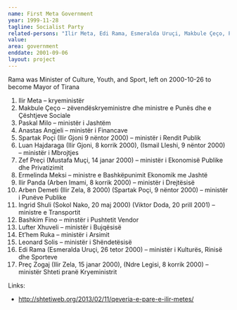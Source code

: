 ```yaml
---
name: First Meta Government
year: 1999-11-28
tagline: Socialist Party
related-persons: "Ilir Meta, Edi Rama, Esmeralda Uruçi, Makbule Çeço, Paskal Milo, Anastas Angjeli, Spartak Poçi, Ilir Gjoni, Luan Hajdaraga, Ismail Lleshi, Zef Preçi, Ermelinda Meksi, Mustafa Muçi, Ilir Panda, Arben Imami, Arben Demeti, Ilir Zela, Ingrid Shuli, Sokol Nako, Viktor Doda, Bashkim Fino, Lufter Xhuveli, Et’hem Ruka, Leonard Solis, Preç Zogaj, Ndre Legisi"
value:
area: government
enddate: 2001-09-06
layout: project
---
```

Rama was Minister of Culture, Youth, and Sport, left on 2000-10-26 to become Mayor of Tirana

1. Ilir Meta – kryeministër
2. Makbule Çeço – zëvendëskryeministre dhe ministre e Punës dhe e Çështjeve Sociale
3. Paskal Milo – ministër i Jashtëm
4. Anastas Angjeli – ministër i Financave
5. Spartak Poçi (Ilir Gjoni 9 nëntor 2000) – ministër i Rendit Publik
6. Luan Hajdaraga  (Ilir Gjoni, 8 korrik 2000), (Ismail Lleshi, 9 nëntor 2000) – ministër i Mbrojtjes
7. Zef Preçi (Mustafa Muçi, 14 janar 2000) – ministër i Ekonomisë Publike dhe Privatizimit
8. Ermelinda Meksi – ministre e Bashkëpunimit Ekonomik me Jashtë
9. Ilir Panda (Arben Imami, 8 korrik 2000) – ministër i Drejtësisë
10. Arben Demeti (Ilir Zela, 8 2000) (Spartak Poçi, 9 nëntor 2000) – ministër i Punëve Publike
11. Ingrid Shuli (Sokol Nako, 20 maj 2000) (Viktor Doda, 20 prill 2001) – ministre e  Transportit
12. Bashkim Fino – minstër i Pushtetit Vendor
13. Lufter Xhuveli – ministër i Bujqësisë
14. Et’hem Ruka – ministër i Arsimit
15. Leonard Solis – ministër i Shëndetësisë
16. Edi Rama (Esmeralda Uruçi, 26 tetor 2000) – ministër i Kulturës, Rinisë dhe Sporteve
17. Preç Zogaj (Ilir Zela, 15 janar 2000), (Ndre Legisi, 8 korrik 2000) – ministër Shteti pranë Kryeministrit

Links:
* <http://shtetiweb.org/2013/02/11/qeveria-e-pare-e-ilir-metes/>
